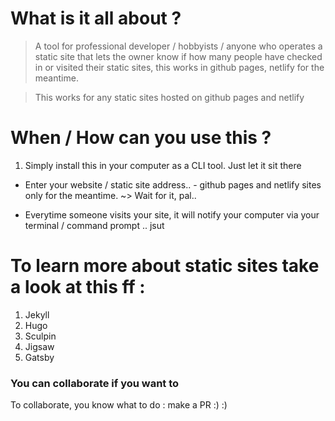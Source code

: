 
# What is it all about ? 

> A tool for professional developer / hobbyists / anyone who operates  a static site that lets the owner know if how many people have checked in or visited their  static sites, this works in github pages, netlify for the meantime.

> This works for any static sites hosted on github pages and netlify


# When / How can you use this ? 

1. Simply install this in your computer as a CLI tool.  Just let it sit there
*  Enter your website / static site address..
		- github pages and netlify sites only for the meantime.
~> Wait for it, pal..

* Everytime someone visits your site, it will notify your computer via your terminal / command prompt ..  jsut 

# To learn more about static sites take a look at this ff : 

1. Jekyll 
2. Hugo
3. Sculpin
4. Jigsaw
5. Gatsby

### You can collaborate if you want to

To collaborate, you know what to do : make a PR :) :)

